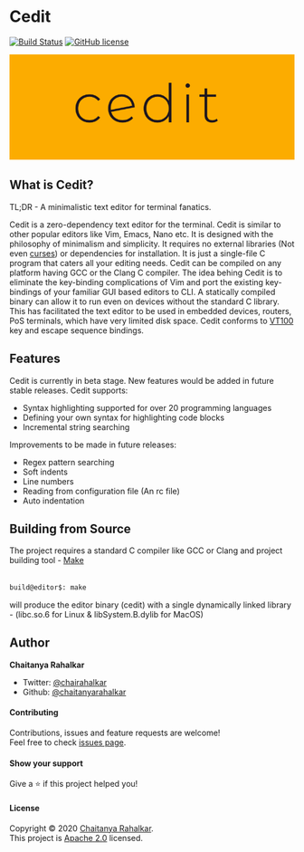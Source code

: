 # Cedit
[![Build Status](https://travis-ci.org/chaitanyarahalkar/Cedit.svg?branch=master)](https://travis-ci.org/chaitanyarahalkar/Cedit)
[![GitHub license](https://img.shields.io/github/license/chaitanyarahalkar/Cedit)](https://github.com/chaitanyarahalkar/Cedit/blob/master/LICENSE)

![Cedit](cedit.png)

## What is Cedit? 

TL;DR - A minimalistic text editor for terminal fanatics. 

Cedit is a zero-dependency text editor for the terminal. Cedit is similar to other popular editors like Vim, Emacs, Nano etc. It is designed with the philosophy of minimalism and simplicity. It requires no external libraries (Not even [curses](https://en.wikipedia.org/wiki/Curses_(programming_library))) or dependencies for installation. It is just a single-file C program that caters all your editing needs. Cedit can be compiled on any platform having GCC or the Clang C compiler. The idea behing Cedit is to eliminate the key-binding complications of Vim and port the existing key-bindings of your familiar GUI based editors to CLI. A statically compiled binary can allow it to run even on devices without the standard C library. This has facilitated the text editor to be used in embedded devices, routers, PoS terminals, which have very limited disk space. Cedit conforms to [VT100](https://vt100.net) key and escape sequence bindings. 

## Features

Cedit is currently in beta stage. New features would be added in future stable releases.
Cedit supports:

- Syntax highlighting supported for over 20 programming languages
- Defining your own syntax for highlighting code blocks
- Incremental string searching

Improvements to be made in future releases:

- Regex pattern searching
- Soft indents
- Line numbers
- Reading from configuration file (An rc file)
- Auto indentation

## Building from Source

The project requires a standard C compiler like GCC or Clang and project building tool - [Make](https://www.gnu.org/software/make/)

```bash

build@editor$: make

```

will produce the editor binary (cedit) with a single dynamically linked library - (libc.so.6 for Linux & libSystem.B.dylib for MacOS)


## Author

 **Chaitanya Rahalkar**

* Twitter: [@chairahalkar](https://twitter.com/chairahalkar)
* Github: [@chaitanyarahalkar](https://github.com/chaitanyarahalkar)

#### Contributing

Contributions, issues and feature requests are welcome!<br/>Feel free to check [issues page](https://github.com/chaitanyarahalkar/Cedit/issues).

#### Show your support

Give a ⭐️ if this project helped you!

#### License

Copyright © 2020 [Chaitanya Rahalkar](https://github.com/chaitanyarahalkar).<br />
This project is [Apache 2.0](https://github.com/chaitanyarahalkar/Cedit/blob/master/LICENSE) licensed.

